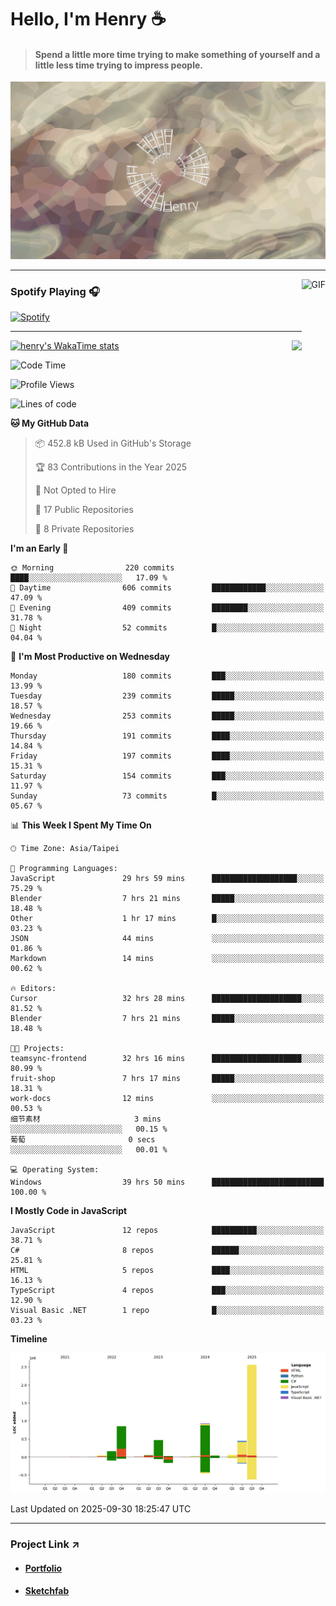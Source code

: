# Hello, I'm Henry :coffee:

> #### Spend a little more time trying to make something of yourself and a little less time trying to impress people.
 
![](./images/cover.jpg)

---

<img align="right" alt="GIF" height="170px" src="https://media.giphy.com/media/J5B1Y8QZnzXXbLQIBu/giphy.gif" />

### Spotify Playing 🎧

[![Spotify](https://spotify-recently-played-beta.vercel.app/api/spotify)](https://open.spotify.com/user/31uznrpamxhroyd2bt7xchxgnhce)

---

<img align="right" src="https://github-readme-stats.vercel.app/api/top-langs/?username=henry5720&theme=tokyonight&hide_title=false" />

[![henry's WakaTime stats](https://github-readme-stats.vercel.app/api/wakatime?username=@henry5720&layout=compact)](https://github.com/anuraghazra/github-readme-stats)

<!--START_SECTION:waka-->
![Code Time](http://img.shields.io/badge/Code%20Time-522%20hrs%205%20mins-blue)

![Profile Views](http://img.shields.io/badge/Profile%20Views-0-blue)

![Lines of code](https://img.shields.io/badge/From%20Hello%20World%20I%27ve%20Written-5.6%20million%20lines%20of%20code-blue)

**🐱 My GitHub Data** 

> 📦 452.8 kB Used in GitHub's Storage 
 > 
> 🏆 83 Contributions in the Year 2025
 > 
> 🚫 Not Opted to Hire
 > 
> 📜 17 Public Repositories 
 > 
> 🔑 8 Private Repositories 
 > 
**I'm an Early 🐤** 

```text
🌞 Morning                220 commits         ████░░░░░░░░░░░░░░░░░░░░░   17.09 % 
🌆 Daytime                606 commits         ████████████░░░░░░░░░░░░░   47.09 % 
🌃 Evening                409 commits         ████████░░░░░░░░░░░░░░░░░   31.78 % 
🌙 Night                  52 commits          █░░░░░░░░░░░░░░░░░░░░░░░░   04.04 % 
```
📅 **I'm Most Productive on Wednesday** 

```text
Monday                   180 commits         ███░░░░░░░░░░░░░░░░░░░░░░   13.99 % 
Tuesday                  239 commits         █████░░░░░░░░░░░░░░░░░░░░   18.57 % 
Wednesday                253 commits         █████░░░░░░░░░░░░░░░░░░░░   19.66 % 
Thursday                 191 commits         ████░░░░░░░░░░░░░░░░░░░░░   14.84 % 
Friday                   197 commits         ████░░░░░░░░░░░░░░░░░░░░░   15.31 % 
Saturday                 154 commits         ███░░░░░░░░░░░░░░░░░░░░░░   11.97 % 
Sunday                   73 commits          █░░░░░░░░░░░░░░░░░░░░░░░░   05.67 % 
```


📊 **This Week I Spent My Time On** 

```text
🕑︎ Time Zone: Asia/Taipei

💬 Programming Languages: 
JavaScript               29 hrs 59 mins      ███████████████████░░░░░░   75.29 % 
Blender                  7 hrs 21 mins       █████░░░░░░░░░░░░░░░░░░░░   18.48 % 
Other                    1 hr 17 mins        █░░░░░░░░░░░░░░░░░░░░░░░░   03.23 % 
JSON                     44 mins             ░░░░░░░░░░░░░░░░░░░░░░░░░   01.86 % 
Markdown                 14 mins             ░░░░░░░░░░░░░░░░░░░░░░░░░   00.62 % 

🔥 Editors: 
Cursor                   32 hrs 28 mins      ████████████████████░░░░░   81.52 % 
Blender                  7 hrs 21 mins       █████░░░░░░░░░░░░░░░░░░░░   18.48 % 

🐱‍💻 Projects: 
teamsync-frontend        32 hrs 16 mins      ████████████████████░░░░░   80.99 % 
fruit-shop               7 hrs 17 mins       █████░░░░░░░░░░░░░░░░░░░░   18.31 % 
work-docs                12 mins             ░░░░░░░░░░░░░░░░░░░░░░░░░   00.53 % 
细节素材                     3 mins              ░░░░░░░░░░░░░░░░░░░░░░░░░   00.15 % 
葡萄                       0 secs              ░░░░░░░░░░░░░░░░░░░░░░░░░   00.01 % 

💻 Operating System: 
Windows                  39 hrs 50 mins      █████████████████████████   100.00 % 
```

**I Mostly Code in JavaScript** 

```text
JavaScript               12 repos            ██████████░░░░░░░░░░░░░░░   38.71 % 
C#                       8 repos             ██████░░░░░░░░░░░░░░░░░░░   25.81 % 
HTML                     5 repos             ████░░░░░░░░░░░░░░░░░░░░░   16.13 % 
TypeScript               4 repos             ███░░░░░░░░░░░░░░░░░░░░░░   12.90 % 
Visual Basic .NET        1 repo              █░░░░░░░░░░░░░░░░░░░░░░░░   03.23 % 
```



**Timeline**

![Lines of Code chart](https://raw.githubusercontent.com/henry5720/henry5720/main/assets/bar_graph.png)


 Last Updated on 2025-09-30 18:25:47 UTC
<!--END_SECTION:waka-->

---

### Project Link ↗️

- #### [Portfolio](https://drive.google.com/file/d/1kb96bzn4Bhdb4pImsUvKz9Oi9cx455D2/view?usp=drivesdk)
- #### [Sketchfab](https://sketchfab.com/henry4294967296/models)


